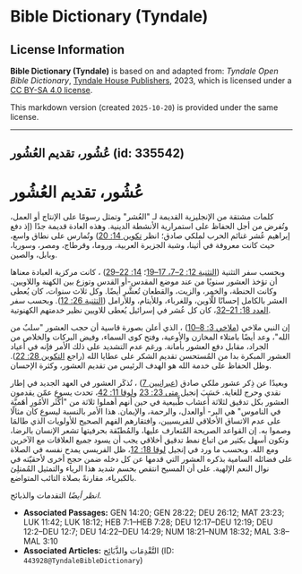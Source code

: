 # Bible Dictionary (Tyndale)

## License Information

**Bible Dictionary (Tyndale)** is based on and adapted from: _Tyndale Open Bible Dictionary_, [Tyndale House Publishers](https://tyndaleopenresources.com/), 2023, which is licensed under a [CC BY-SA 4.0 license](https://creativecommons.org/licenses/by-sa/4.0/legalcode.en).

This markdown version (created `2025-10-20`) is provided under the same license.



--------------------------------

## عُشُور، تقديم العُشُور (id: 335542)

عُشُور، تقديم العُشُور
======================

كلمات مشتقة من الإنجليزية القديمة لـ "العُشر" وتمثل رسومًا على الإنتاج أو العمل، وتُفرض من أجل الحفاظ على استمرارية الأنشطة الدينية. وهذه العادة قديمة جدًا (إذ دفع إبراهيم عُشر غنائم الحرب لملكي صادق؛ انظر [تكوين 14: 20](https://ref.ly/Gen14:20)) وتُمارس على نطاق واسع، حيث كانت معروفة في أثينا، وشبة الجزيرة العربية، وروما، وقرطاج، ومصر، وسوريا، وبابل، والصين.

وبحسب سفر التثنية ([التثنية 12: 2–7، 17–19](https://ref.ly/Deut12:2-Deut12:7,Deut12:17-Deut12:19)؛ [14: 22–29](https://ref.ly/Deut14:22-Deut14:29)) ، كانت مركزية العبادة معناها أن تؤخذ العشور سنويًا من عند موضع المقدس\-أو القدس وتوزع بين الكهنة واللاويين. وكانت الحنطة، والخمر، والزيت، والقطعان تُعشَّر أيضًا. وكل ثلاث سنوات، كان يُعطى العشر بالكامل إحسانًا للَّاوين، وللغرباء، وللأيتام، وللأرامل ([التثنية 26: 12](https://ref.ly/Deut26:12)). وبحسب سفر [العدد 18: 21–32](https://ref.ly/Num18:21-Num18:32)، كان كل عُشر في إسرائيل يُعطى للاويين نظير خدمتهم الكهنوتية.

إن النبي ملاخي ([ملاخي 3: 8–10](https://ref.ly/Mal3:8-Mal3:10)) ، الذي أعلن بصورة قاسية أن حجب العشور "سلبٌ من الله"، وعد أيضًا بامتلاء المخازن والأوعية، وفتح كوى السماء، وفيض البركات والخلاص من الجراد، مقابل دفع العشور بأمانة. ورغم عدم التشديد على ذلك الأمر فإنه في أعياد العشور المبكرة بدا من المُستحسن تقديم الشكر على عطايا الله (راجع [التكوين 28: 22](https://ref.ly/Gen28:22)). وظل الحفاظ على خدمة الله هو الهدف الرئيس من تقديم العشور، وكثرة الإحسان.

وبعيدًا عن ذِكر عشور ملكي صادق ([عبرانيين 7](https://ref.ly/Heb7:1-Heb7:28)) ، تُذكَر العشور في العهد الجديد في إطار نقدي وحرج للغاية. حَسَبَ إنجيل [متى 23: 23](https://ref.ly/Matt23:23) و[لوقا 11: 42](https://ref.ly/Luke11:42)، تحدث يسوع عمّن يقدمون العشور بكل تدقيق لثلاثة أَعشاب طَّبيعية في حين أنهم أهملوا ثلاثة من "أكْثَر الأمُورِ أهَميَّة في الناموس" هي البر\- أوالعدل، والرحمة، والإيمان. هذا الأمر بالنسبة ليسوع كان مثالًا على عدم الاتساق الأخلاقي للفريسيين، وافتقارهم الفهم الصحيح للأولويات الذي طالمَا وصموا به. إن القواعد الصريحة المٌتعارف عليها، والمُطبّقة بحرفيتها تشعر الإنسان بالرضا، وتكون أسهل بكثير من اتباع نمط تدقيق أخلاقي يجب أن يسود جميع العلاقات مع الآخرين ومع الله. وبحسب ما ورد في إنجيل [لوقا 18: 12](https://ref.ly/Luke18:12)، ظل الفريسي يمدح نفسه في الصلاة على فضائله السامية بذكره العشور التي قدمها عن كل دخله ضمن حجج أخرى لأحقيّته في نوال النعم الإلهية. على أن المسيح انتقص بحسم شديد هذا الرياء والتمثيل المُمتلِئ بالكبرياء، مقارنةً بصلاة التائب المتواضع.

*انظر أيضًا* التقدمات والذبائح.

* **Associated Passages:** GEN 14:20; GEN 28:22; DEU 26:12; MAT 23:23; LUK 11:42; LUK 18:12; HEB 7:1–HEB 7:28; DEU 12:17–DEU 12:19; DEU 12:2–DEU 12:7; DEU 14:22–DEU 14:29; NUM 18:21–NUM 18:32; MAL 3:8–MAL 3:10
* **Associated Articles:** التَّقْدِمَات والذَّبَائِح (ID: `443928@TyndaleBibleDictionary`)

